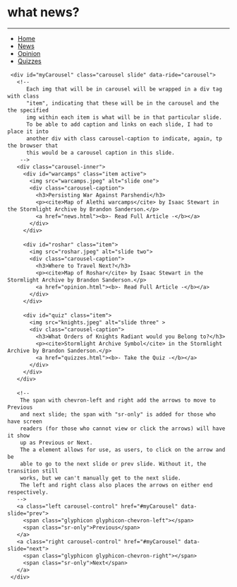<!-- -->
<!DOCTYPE html>
<html>
  <head>
    <meta charset="UTF-8">
    <title>Home</title>
    <link rel="stylesheet" href="home.css" type="text/css">
    <link rel="stylesheet" href="https://maxcdn.bootstrapcdn.com/bootstrap/3.4.1/css/bootstrap.min.css">
    <script src="https://ajax.googleapis.com/ajax/libs/jquery/3.5.1/jquery.min.js"></script>
    <script src="https://maxcdn.bootstrapcdn.com/bootstrap/3.4.1/js/bootstrap.min.js"></script>
  </head>
  <body>
    <!--
      Referenced How To W3 school to figure out how to set up navigation background
        https://www.w3schools.com/howto/howto_js_topnav.asp
      Found <hr /> to insert that thin line divide
        https://www.w3schools.com/howto/howto_css_portfolio_gallery.asp
    -->
    <h1 class="title">what news?</h1>
    <hr />
    <nav>
      <ul>
        <li><a href="home.html">Home</a></li>
        <li><a href="news.html">News</a></li>
        <li><a href="opinion.html">Opinion</a></li>
        <li><a href="quizzes.html">Quizzes</a></li>
      </ul>
    </nav>
    <!--
      Used Bootstrap carousel for the carousel requirement.
      Referenced and used code provided on Bootstrap W3 school
        https://www.w3schools.com/bootstrap/bootstrap_carousel.asp
      Referenced: https://getbootstrap.com/docs/4.0/components/carousel/
        Mainly to find another site that explained the way bootstrap carousel works.
    -->
    <!--
      Creates a div with a unique id for this carousel. This is useful especially
      if I decided to have more than one carousel.
      class 'carousel' specifies that this contains a carousel and slide brings
      in the sliding aspect that is provided. 'data-ride' allows for the animation
      of the Slide start when page loads.
      Note: I had to keep myCarousel as the id because I realized if I changed
      it, it disabled the manual transition..
     -->

     <div id="myCarousel" class="carousel slide" data-ride="carousel">
       <!--
          Each img that will be in carousel will be wrapped in a div tag with class
          "item", indicating that these will be in the carousel and the the specified
          img within each item is what will be in that particular slide.
          To be able to add caption and links on each slide, I had to place it into
          another div with class carousel-caption to indicate, again, tp the browser that
          this would be a carousel caption in this slide.
        -->
       <div class="carousel-inner">
         <div id="warcamps" class="item active">
           <img src="warcamps.jpeg" alt="slide one">
           <div class="carousel-caption">
             <h3>Persisting War Against Parshendi</h3>
             <p><cite>Map of Alethi warcamps</cite> by Isaac Stewart in the Stormlight Archive by Brandon Sanderson.</p>
             <a href="news.html"><b>- Read Full Article -</b></a>
           </div>
         </div>

         <div id="roshar" class="item">
           <img src="roshar.jpeg" alt="slide two">
           <div class="carousel-caption">
             <h3>Where to Travel Next?</h3>
             <p><cite>Map of Roshar</cite> by Isaac Stewart in the Stormlight Archive by Brandon Sanderson.</p>
             <a href="opinion.html"><b>- Read Full Article -</b></a>
           </div>
         </div>

         <div id="quiz" class="item">
           <img src="knights.jpeg" alt="slide three" >
           <div class="carousel-caption">
             <h3>What Orders of Knights Radiant would you Belong to?</h3>
             <p><cite>Stormlight Archive Symbol</cite> in the Stormlight Archive by Brandon Sanderson.</p>
             <a href="quizzes.html"><b>- Take the Quiz -</b></a>
           </div>
         </div>
       </div>

       <!--
        The span with chevron-left and right add the arrows to move to Previous
        and next slide; the span with "sr-only" is added for those who have screen
        readers (for those who cannot view or click the arrows) will have it show
        up as Previous or Next.
        The a element allows for use, as users, to click on the arrow and be
        able to go to the next slide or prev slide. Without it, the transition still
        works, but we can't manually get to the next slide.
        The left and right class also places the arrows on either end respectively.
       -->
       <a class="left carousel-control" href="#myCarousel" data-slide="prev">
         <span class="glyphicon glyphicon-chevron-left"></span>
         <span class="sr-only">Previous</span>
       </a>
       <a class="right carousel-control" href="#myCarousel" data-slide="next">
         <span class="glyphicon glyphicon-chevron-right"></span>
         <span class="sr-only">Next</span>
       </a>
     </div>
  </body>

</html>
